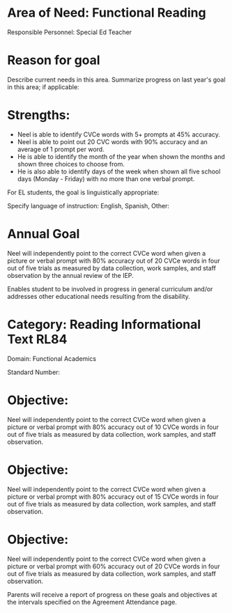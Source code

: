 # Area of Need: Functional Reading

Responsible Personnel: Special Ed Teacher

# Reason for goal

Describe current needs in this area. Summarize progress on last year's goal in this area; if applicable:

# Strengths:

- Neel is able to identify CVCe words with 5+ prompts at 45% accuracy.
- Neel is able to point out 20 CVC words with 90% accuracy and an average of 1 prompt per word.
- He is able to identify the month of the year when shown the months and shown three choices to choose from.
- He is also able to identify days of the week when shown all five school days (Monday - Friday) with no more than one verbal prompt.

For EL students, the goal is linguistically appropriate:

Specify language of instruction: English, Spanish, Other:

# Annual Goal

Neel will independently point to the correct CVCe word when given a picture or verbal prompt with 80% accuracy out of 20 CVCe words in four out of five trials as measured by data collection, work samples, and staff observation by the annual review of the IEP.

Enables student to be involved in progress in general curriculum and/or addresses other educational needs resulting from the disability.

# Category: Reading Informational Text RL84

Domain: Functional Academics

Standard Number:

# Objective:

Neel will independently point to the correct CVCe word when given a picture or verbal prompt with 80% accuracy out of 10 CVCe words in four out of five trials as measured by data collection, work samples, and staff observation.

# Objective:

Neel will independently point to the correct CVCe word when given a picture or verbal prompt with 80% accuracy out of 15 CVCe words in four out of five trials as measured by data collection, work samples, and staff observation.

# Objective:

Neel will independently point to the correct CVCe word when given a picture or verbal prompt with 60% accuracy out of 20 CVCe words in four out of five trials as measured by data collection, work samples, and staff observation.

Parents will receive a report of progress on these goals and objectives at the intervals specified on the Agreement Attendance page.